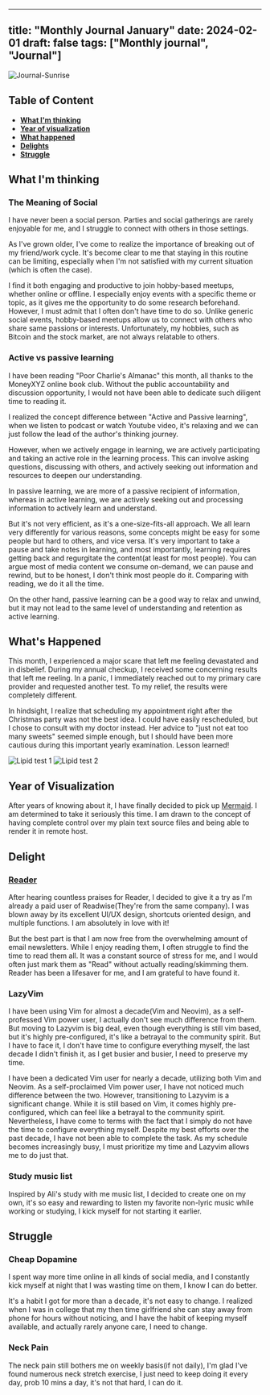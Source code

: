 
---
title: "Monthly Journal January"
date: 2024-02-01
draft: false
tags: ["Monthly journal", "Journal"]
---

![Journal-Sunrise](https://pub-d12326d6dec844d18197aa640f372de8.r2.dev/journal-sunrise.png)

## Table of Content 
  - **[What I'm thinking](#what-im-thinking)**  
  - **[Year of visualization](#year-of-visualization)**  
  - **[What happened](#whats-happened)**  
  - **[Delights](#delight)**  
  - **[Struggle](#struggle)**  

## What I'm thinking 
### The Meaning of Social


I have never been a social person. Parties and social gatherings are rarely enjoyable for me, and I struggle to connect with others in those settings.

As I've grown older, I've come to realize the importance of breaking out of my friend/work cycle. It's become clear to me that staying in this routine can be limiting, especially when I'm not satisfied with my current situation (which is often the case).


I find it both engaging and productive to join hobby-based meetups, whether online or offline. I especially enjoy events with a specific theme or topic, as it gives me the opportunity to do some research beforehand. However, I must admit that I often don't have time to do so. Unlike generic social events, hobby-based meetups allow us to connect with others who share same passions or interests. Unfortunately, my hobbies, such as Bitcoin and the stock market, are not always relatable to others.

<!-- * How to read a book  -->
<!--   * Emotional engaged  -->
<!--   * How to learn/remember   -->

### Active vs passive learning 

I have been reading "Poor Charlie's Almanac" this month, all thanks to the MoneyXYZ online book club. Without the public accountability and discussion opportunity, I would not have been able to dedicate such diligent time to reading it.

I realized the concept difference between  "Active and Passive learning", when we listen to podcast or watch Youtube video, it's relaxing and we can just follow the lead of the author's thinking journey. 

However, when we actively engage in learning, we are actively participating and taking an active role in the learning process. This can involve asking questions, discussing with others, and actively seeking out information and resources to deepen our understanding.

In passive learning, we are more of a passive recipient of information, whereas in active learning, we are actively seeking out and processing information to actively learn and understand.

But it's not very efficient, as it's a one-size-fits-all approach. We all learn very differently for various reasons, some concepts might be easy for some people but hard to others, and vice versa. It's very important to take a pause and take notes in learning, and most importantly, learning requires getting back and regurgitate the content(at least for most people). You can argue most of media content we consume on-demand, we can pause and rewind, but to be honest, I don't think most people do it. Comparing with reading, we do it all the time. 

On the other hand, passive learning can be a good way to relax and unwind, but it may not lead to the same level of understanding and retention as active learning.

## What's Happened 

This month, I experienced a major scare that left me feeling devastated and in disbelief. During my annual checkup, I received some concerning results that left me reeling. In a panic, I immediately reached out to my primary care provider and requested another test. To my relief, the results were completely different.

In hindsight, I realize that scheduling my appointment right after the Christmas party was not the best idea. I could have easily rescheduled, but I chose to consult with my doctor instead. Her advice to "just not eat too many sweets" seemed simple enough, but I should have been more cautious during this important yearly examination. Lesson learned!

![Lipid test 1](https://pub-d12326d6dec844d18197aa640f372de8.r2.dev/first-lipid.png)
![Lipid test 2](https://pub-d12326d6dec844d18197aa640f372de8.r2.dev/2nd-lipid.png)

## Year of Visualization  

After years of knowing about it, I have finally decided to pick up [Mermaid](https://mermaid.js.org/intro/). I am determined to take it seriously this time. I am drawn to the concept of having complete control over my plain text source files and being able to render it in remote host. 

## Delight 

### [Reader](https://readwise.io/read) 

After hearing countless praises for Reader, I decided to give it a try as I'm already a paid user of Readwise(They're from the same company). I was blown away by its excellent UI/UX design, shortcuts oriented design, and multiple functions. I am absolutely in love with it!

But the best part is that I am now free from the overwhelming amount of email newsletters. While I enjoy reading them, I often struggle to find the time to read them all. It was a constant source of stress for me, and I would often just mark them as "Read" without actually reading/skimming them. Reader has been a lifesaver for me, and I am grateful to have found it.

### LazyVim 
I have been using Vim for almost a decade(Vim and Neovim), as a self-professed Vim power user, I actually don't see much difference from them. But moving to Lazyvim is big deal, even though everything is still vim based, but it's highly pre-configured, it's like a betrayal to the community spirit. But I have to face it, I don't have time to configure everything myself, the last decade I didn't finish it, as I get busier and busier, I need to preserve my time.      

I have been a dedicated Vim user for nearly a decade, utilizing both Vim and Neovim. As a self-proclaimed Vim power user, I have not noticed much difference between the two. However, transitioning to Lazyvim is a significant change. While it is still based on Vim, it comes highly pre-configured, which can feel like a betrayal to the community spirit. Nevertheless, I have come to terms with the fact that I simply do not have the time to configure everything myself. Despite my best efforts over the past decade, I have not been able to complete the task. As my schedule becomes increasingly busy, I must prioritize my time and Lazyvim allows me to do just that.




### Study music list
Inspired by Ali's study with me music list, I decided to create one on my own, it's so easy and rewarding to listen my favorite non-lyric music while working or studying, I kick myself for not starting it earlier. 

## Struggle 

### Cheap Dopamine 
I spent way more time online in all kinds of social media, and I constantly kick myself at night that I was wasting time on them, I know I can do better. 

It's a habit I got for more than a decade, it's not easy to change. I realized when I was in college that my then time girlfriend she can stay away from phone for hours without noticing, and I have the habit of keeping myself available, and actually rarely anyone care, I need to change. 

### Neck Pain 
The neck pain still bothers me on weekly basis(if not daily), I'm glad I've found numerous neck stretch exercise, I just need to keep doing it every day, prob 10 mins a day, it's not that hard, I can do it.  


